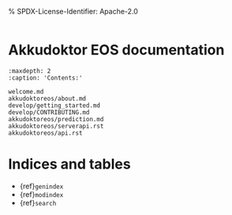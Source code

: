 % SPDX-License-Identifier: Apache-2.0

```{image} _static/logo.png

```

# Akkudoktor EOS documentation

```{toctree}
:maxdepth: 2
:caption: 'Contents:'

welcome.md
akkudoktoreos/about.md
develop/getting_started.md
develop/CONTRIBUTING.md
akkudoktoreos/prediction.md
akkudoktoreos/serverapi.rst
akkudoktoreos/api.rst
```

# Indices and tables

- {ref}`genindex`
- {ref}`modindex`
- {ref}`search`
